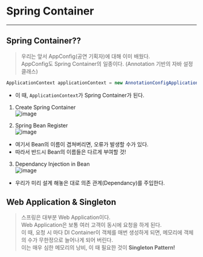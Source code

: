 # Spring Container
---
## Spring Container??
> 우리는 앞서 AppConfig(공연 기획자)에 대해 이미 배웠다.  
> AppConfig도 Spring Container의 일종이다. (Annotation 기반의 자바 설정 클래스)  
```java
ApplicationContext applicationContext = new AnnotationConfigApplicationContext(AppConfig.class);
```
- 이 때, ```ApplicationContext```가 Spring Container가 된다.

1. Create Spring Container  
![image](https://user-images.githubusercontent.com/71700079/148956338-2f69a52d-06cb-4731-b4bd-70066ae3492e.png)  

2. Spring Bean Register  
![image](https://user-images.githubusercontent.com/71700079/148956445-bd33064e-86db-450c-9c92-be0bb79b2ec1.png)  
- 여기서 Bean의 이름이 겹쳐버리면, 오류가 발생할 수가 있다.
- 따라서 반드시 Bean의 이름들은 다르게 부여할 것!

3. Dependancy Injection in Bean  
![image](https://user-images.githubusercontent.com/71700079/148956710-27782462-bb2b-4ef8-838e-82c24364e06d.png)  
- 우리가 미리 설계 해놓은 대로 의존 관계(Dependancy)를 주입한다.

## Web Application & Singleton
> 스프링은 대부분 Web Application이다.  
> Web Application은 보통 여러 고객이 동시에 요청을 하게 된다.  
> 이 때, 요청 시 마다 DI Container이 객체를 매번 생성하게 되면, 메모리에 객체의 수가 무한정으로 늘어나게 되어 버린다.  
> 이는 매우 심한 메모리의 낭비, 이 때 필요한 것이 __Singleton Pattern!__  

